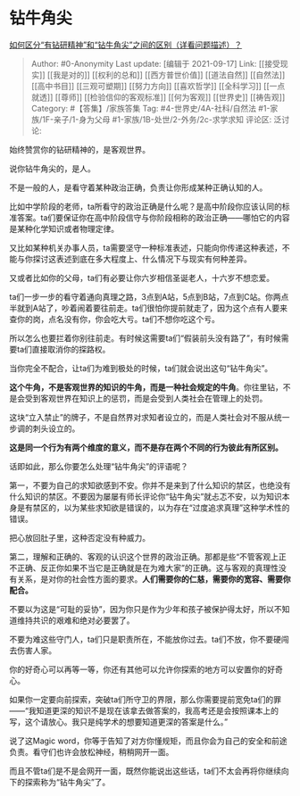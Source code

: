 # 钻牛角尖
[如何区分“有钻研精神”和“钻牛角尖”之间的区别（详看问题描述）？](https://www.zhihu.com/question/484682302/answer/2125009258)

> Author: #0-Anonymity
> Last update: [编辑于 2021-09-17]
> Link: [[接受现实]] [[我是对的]] [[权利的总和]] [[西方普世价值]] [[道法自然]] [[自然法]] [[高中书目]] [[三观可塑期]] [[努力方向]] [[喜欢哲学]] [[全科学习]] [[一点就透]] [[尊师]] [[检验信仰的客观标准]] [[何为客观]] [[世界史]] [[祷告观]]
> Category: #【答集】/家族答集
> Tag: #4-世界史/4A-社科/自然法 #1-家族/1F-亲子/1-身为父母 #1-家族/1B-处世/2-外务/2c-求学求知
> 评论区:
> 泛讨论:

始终赞赏你的钻研精神的，是客观世界。

说你钻牛角尖的，是人。

不是一般的人，是看守着某种政治正确，负责让你形成某种正确认知的人。

比如中学阶段的老师，ta所看守的政治正确是什么呢？是高中阶段你应该认同的标准答案。ta们要保证你在高中阶段信守与你阶段相称的政治正确——哪怕它的内容是某种化学知识或者物理定律。

又比如某种机关办事人员，ta需要坚守一种标准表述，只能向你传递这种表述，不能与你探讨这表述到底在多大程度上、什么情况下与现实有何种差异。

又或者比如你的父母，ta们有必要让你六岁相信圣诞老人，十六岁不想恋爱。

ta们一步一步的看守着通向真理之路，3点到A站，5点到B站，7点到C站。你两点半就到A站了，吵着闹着要往前走。ta们很怕你提前就走了，因为这个点有人要来查你的岗，点名没有你，你会吃大亏。ta们不想你吃这个亏。

所以怎么也要拦着你别往前走。有时候这需要ta们“假装前头没有路了”，有时候需要ta们直接取消你的探路权。

当你完全不配合，让ta们为难到极处的时候，ta们就会说出这句“钻牛角尖”。

**这个牛角，不是客观世界的知识的牛角，而是一种社会规定的牛角**。你往里钻，不是会受到客观世界在知识上的惩罚，而是会受到人类社会在管理上的处罚。

这块“立入禁止”的牌子，不是自然界对求知者设立的，而是人类社会对不服从统一步调的刺头设立的。

**这是同一个行为有两个维度的意义，而不是存在两个不同的行为彼此有所区别。**

话即如此，那么你要怎么处理“钻牛角尖”的评语呢？

第一，不要为自己的求知欲感到不安。你并不是来到了什么知识的禁区，也绝没有什么知识的禁区。不要因为屡屡有师长评论你“钻牛角尖”就忐忑不安，以为知识本身是有禁区的，以为某些求知欲是错误的，以为存在“过度追求真理”这种学术性的错误。

把心放回肚子里，这种否定没有种威力。

第二，理解和正确的、客观的认识这个世界的政治正确。那都是些“不管客观上正不正确、反正你如果不当它是正确就是在为难大家”的正确。这与客观的真理性没有关系，是对你的社会性方面的要求。**人们需要你的仁慈，需要你的宽容、需要你配合。**

不要以为这是“可耻的妥协”，因为你只是作为少年和孩子被保护得太好，所以不知道维持共识的艰难和绝对必要罢了。

不要为难这些守门人，ta们只是职责所在，不能放你过去。ta们不放，你不要硬闯去伤害人家。

你的好奇心可以再等一等，你还有其他可以允许你探索的地方可以安置你的好奇心。

如果你一定要向前探索，突破ta们所守卫的界限，那么你需要提前宽免ta们的罪——“我知道更深的知识不是现在该拿去做答案的，我高考还是会按照课本上的写，这个请放心。我只是纯学术的想要知道更深的答案是什么。”

说了这Magic word，你等于告知了对方你懂规矩，而且你会为自己的安全和前途负责。看守们也许会放松神经，稍稍网开一面。

而且不管ta们是不是会网开一面，既然你能说出这些话，ta们不太会再将你继续向下的探索称为“钻牛角尖”了。
